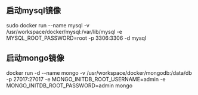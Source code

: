 
## 启动mysql镜像
sudo docker run --name mysql  -v /usr/workspace/docker/mysql:/var/lib/mysql -e MYSQL_ROOT_PASSWORD=root -p 3306:3306 -d mysql

## 启动mongo镜像
docker run -d --name mongo -v /usr/workspace/docker/mongodb:/data/db -p 27017:27017 -e MONGO_INITDB_ROOT_USERNAME=admin -e MONGO_INITDB_ROOT_PASSWORD=admin  mongo


